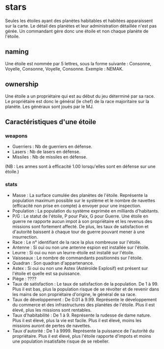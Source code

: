 
# stars

Seules les étoiles ayant des planètes habitables et habitées apparaissent sur la carte.
Le détail des planètes et leur administration détaillée n'est pas gérée. 
Un commandant gère donc une étoile et non chaque planète de l'étoile.

## naming

Une étoile est nommée par 5 lettres, sous la forme suivante : Consonne, Voyelle, Consonne, Voyelle, Consonne. Exemple : NEMAK.

## ownership

Une étoile a un propriétaire qui est au début du jeu déterminé par sa race. 
Le propriétaire est donc le général (le chef) de la race majoritaire sur la planète. 
Les généraux sont joués par le MJ.

## Caractéristiques d'une étoile

### weapons

- Guerriers : Nb de guerriers en défense.
- Lasers : Nb de lasers en défense.
- Missiles : Nb de missiles en défense.

(NB : Les armes sont à efficacité 1.00 lorsqu'elles sont en défense sur une étoile.)

### stats

- Masse : La surface cumulée des planètes de l'étoile. Représente la population maximum possible sur le système et le nombre de navettes (efficacité non prise en compte) à envoyer pour une inspection.
- Population : La population du système exprimée en milliards d'habitants.
- P/G : Le statut de l'étoile, P pour Paix, G pour Guerre. Une étoile en guerre ne rapporte aucun impot à son propriétaire et les revenus des missions sont fortement affecté. De plus, les taux de satisfaction et d'autorité baissent à chaque tour de guerre pouvant mener à une insurrection.
- Race : Le n° identifiant de la race la plus nombreuse sur l'étoile.
- Antenne : Si oui ou non une antenne espion est installée sur l'étoile.
- Leurre : Si oui ou non un leurre-étoile est installé sur l'étoile.
- Vaisseaux : Le nombre de commandants positionnés sur l'étoile.
- Quadran : Son quadran d'appartenance.
- Astex : Si oui ou non une Astex (Astéroïde Explosif) est présent sur l'étoile et quelle est sa puissance.
- Piège : ????
- Taux de satisfaction : Le taux de satisfaction de la population. De 1 à 99. Plus il est bas, plus la population risque de se révolter et de revenir dans les mains de son propriétaire d'origine, le général de sa race.
- Taux de développement : De 0.01 à 9.99. Représente le développement du commerce et des infrastructures des planètes de l'étoile. Plus il est élevé, plus les missions sont rentables.
- Taux d'habitabilité : De 1 à 9. Représente la rudesse de dame nature. Plus il est élevé, plus la vie est facile. Plus il est élevé, moins les missions auront de pertes de navettes.
- Taux d'autorité : De 1 à 9999. Représente la puissance de l'autorité du propriétaire. Plus il est élevé, plus l'étoile rapporte d'impots et moins une population insatisfaite risque de se rebeller.
